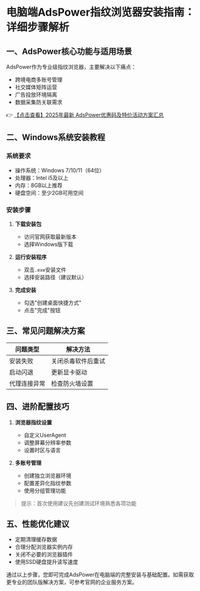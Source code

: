 # 电脑端AdsPower指纹浏览器安装指南：详细步骤解析

## 一、AdsPower核心功能与适用场景
AdsPower作为专业级指纹浏览器，主要解决以下痛点：
- 跨境电商多账号管理
- 社交媒体矩阵运营
- 广告投放环境隔离
- 数据采集防关联需求

👉 [【点击查看】2025年最新 AdsPower优惠码及特价活动方案汇总](https://bit.ly/adspower_free)

## 二、Windows系统安装教程
### 系统要求
- 操作系统：Windows 7/10/11（64位）
- 处理器：Intel i5及以上
- 内存：8GB以上推荐
- 硬盘空间：至少2GB可用空间

### 安装步骤
1. **下载安装包**
   - 访问官网获取最新版本
   - 选择Windows版下载

2. **运行安装程序**
   - 双击`.exe`安装文件
   - 选择安装路径（建议默认）

3. **完成安装**
   - 勾选"创建桌面快捷方式"
   - 点击"完成"按钮

## 三、常见问题解决方案
| 问题类型 | 解决方法 |
|---------|----------|
| 安装失败 | 关闭杀毒软件后重试 |
| 启动闪退 | 更新显卡驱动 |
| 代理连接异常 | 检查防火墙设置 |

## 四、进阶配置技巧
1. **浏览器指纹设置**
   - 自定义UserAgent
   - 调整屏幕分辨率参数
   - 设置时区与语言

2. **多账号管理**
   - 创建独立浏览器环境
   - 配置差异化指纹参数
   - 使用分组管理功能

> 提示：首次使用建议先创建测试环境熟悉各项功能

## 五、性能优化建议
- 定期清理缓存数据
- 合理分配浏览器实例内存
- 关闭不必要的浏览器插件
- 使用SSD硬盘提升读写速度

通过以上步骤，您即可完成AdsPower在电脑端的完整安装与基础配置。如需获取更专业的团队版解决方案，可参考官网的企业服务方案。